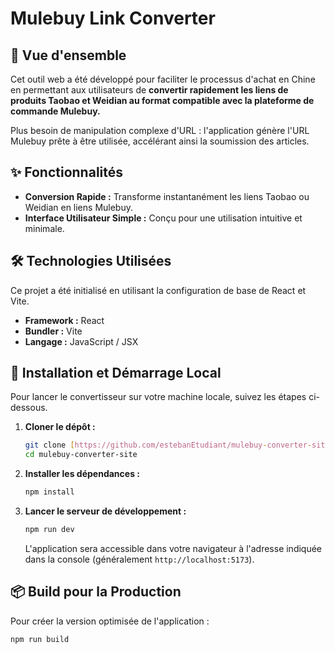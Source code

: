 # Mulebuy Link Converter

## 🔗 Vue d'ensemble

Cet outil web a été développé pour faciliter le processus d'achat en Chine en permettant aux utilisateurs de **convertir rapidement les liens de produits Taobao et Weidian au format compatible avec la plateforme de commande Mulebuy.**

Plus besoin de manipulation complexe d'URL : l'application génère l'URL Mulebuy prête à être utilisée, accélérant ainsi la soumission des articles.

## ✨ Fonctionnalités

* **Conversion Rapide :** Transforme instantanément les liens Taobao ou Weidian en liens Mulebuy.
* **Interface Utilisateur Simple :** Conçu pour une utilisation intuitive et minimale.

## 🛠️ Technologies Utilisées

Ce projet a été initialisé en utilisant la configuration de base de React et Vite.

* **Framework :** React
* **Bundler :** Vite
* **Langage :** JavaScript / JSX

## 🚀 Installation et Démarrage Local

Pour lancer le convertisseur sur votre machine locale, suivez les étapes ci-dessous.

1.  **Cloner le dépôt :**
    ```bash
    git clone [https://github.com/estebanEtudiant/mulebuy-converter-site.git](https://github.com/estebanEtudiant/mulebuy-converter-site.git)
    cd mulebuy-converter-site
    ```

2.  **Installer les dépendances :**
    ```bash
    npm install
    ```

3.  **Lancer le serveur de développement :**
    ```bash
    npm run dev
    ```
    L'application sera accessible dans votre navigateur à l'adresse indiquée dans la console (généralement `http://localhost:5173`).

## 📦 Build pour la Production

Pour créer la version optimisée de l'application :

```bash
npm run build
